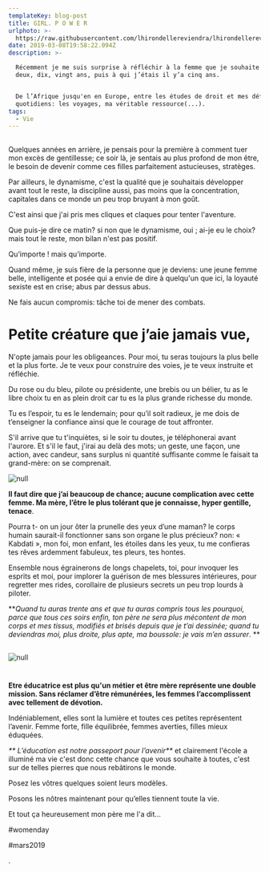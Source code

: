 ```yaml
---
templateKey: blog-post
title: GIRL. P O W E R
urlphoto: >-
  https://raw.githubusercontent.com/lhirondellereviendra/lhirondellereviendra/master/static/img/design-sans-titre.png
date: 2019-03-08T19:58:22.094Z
description: >-

  Récemment je me suis surprise à réfléchir à la femme que je souhaite être dans
  deux, dix, vingt ans, puis à qui j’étais il y’a cinq ans. 


  De l’Afrique jusqu'en en Europe, entre les études de droit et mes défis
  quotidiens: les voyages, ma véritable ressource(...).
tags:
  - Vie
---
```

## 

Quelques années en arrière, je pensais pour la première à comment tuer mon excès de gentillesse; ce soir là, je sentais au plus profond de mon être, le besoin de devenir comme ces filles parfaitement astucieuses, stratèges.

Par ailleurs, le dynamisme, c'est la qualité que je souhaitais développer avant tout le reste, la discipline aussi, pas moins que la concentration, capitales dans ce monde un peu trop bruyant à mon goût. 

C'est ainsi que j'ai pris mes cliques et claques pour tenter l'aventure.

Que puis-je dire ce matin? si non que le dynamisme, oui ; ai-je eu le choix? mais tout le reste, mon bilan n'est pas positif.

Qu’importe ! mais qu’importe.

Quand même, je suis fière de la personne que je deviens: une jeune femme belle, intelligente et posée qui a envie de dire à quelqu'un que ici, la loyauté sexiste est en crise; abus par dessus abus. 

Ne fais aucun compromis: tâche toi de mener des combats. 

# Petite créature que j’aie jamais vue,

N'opte jamais pour les obligeances. Pour moi, tu seras toujours la plus belle et la plus forte. Je te veux pour construire des voies, je te veux instruite et réfléchie.

Du rose ou du bleu, pilote ou présidente, une brebis ou un bélier, tu as le libre choix tu en as plein droit car tu es la plus grande richesse du monde.

 Tu es l’espoir, tu es le lendemain; pour qu’il soit radieux, je me dois de t’enseigner la confiance ainsi que le courage de tout affronter.

 S'il arrive que tu t'inquiètes, si le soir tu doutes, je téléphonerai avant l'aurore.
 Et s'il le faut, j'irai au delà des mots; un geste, une façon, une action, avec candeur, sans surplus ni quantité suffisante comme le faisait ta grand-mère: on se comprenait.

![null](/img/design-sans-titre.png)

**Il faut dire que j’ai beaucoup de chance; aucune complication avec cette femme. 
Ma mère, l’être le plus tolérant que je connaisse, hyper gentille, tenace**.

 Pourra t- on un jour ôter la prunelle des yeux d’une maman? le corps humain saurait-il fonctionner sans son organe le plus précieux?
 non: « Kabdati », mon foi, mon enfant, les étoiles dans les yeux, tu me confieras tes rêves ardemment fabuleux, tes pleurs, tes hontes. 

Ensemble nous égrainerons de longs chapelets, toi, pour invoquer les esprits et moi, pour implorer la guérison de mes blessures intérieures, pour regretter mes rides, corollaire de plusieurs secrets un peu trop lourds à piloter.

**_Quand tu auras trente ans et que tu auras compris tous les pourquoi, parce que tous ces soirs enfin, ton père ne sera plus mécontent de mon corps et mes tissus, modifiés et brisés depuis que je t’ai dessinée; quand tu deviendras moi, plus droite, plus apte, ma boussole: je vais m’en assurer_.
**

## 

![null](/img/design-sans-titre-1-.png)

# 

**Etre éducatrice est plus qu'un métier et être mère représente une double mission. Sans réclamer d’être rémunérées, les femmes l’accomplissent avec tellement de dévotion.**

Indéniablement, elles sont la lumière et toutes ces petites représentent l’avenir.
 Femme forte, fille équilibrée, femmes averties, filles mieux éduquées. 

_**
L’éducation est notre passeport pour l’avenir**_ et clairement l'école a illuminé ma vie c'est donc cette chance que vous souhaite à toutes, c'est sur de telles pierres que nous rebâtirons le monde.

Posez les vôtres quelques soient leurs modèles.

Posons les nôtres maintenant pour qu’elles tiennent toute la vie.

Et tout ça heureusement mon père me l'a dit...

\#womenday

\#mars2019

.
